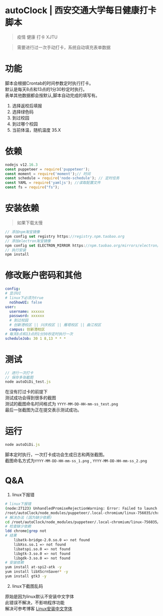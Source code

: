 autoClock | 西安交通大学每日健康打卡脚本
=========
>  疫情 健康 打卡  XJTU 

> 需要进行过一次手动打卡，系统自动填充表单数据

功能
======
脚本会根据Crontab的时间参数定时执行打卡。  
默认是每天8点和13点的1分30秒定时执行。  
表单其他数据都会按默认,脚本自动完成的填写有。
1. 选择返校后填报
2. 选择绿色码
3. 到过校园
4. 到过哪个校园
5. 当前体温，随机温度 35.X

依赖
======
```js
nodejs v12.16.3
const puppeteer = require('puppeteer');
const moment = require('moment');// 时间
const schedule = require('node-schedule'); // 定时任务
const YAML = require('yamljs'); //读取配置文件
const fs = require("fs"); 
```

安装依赖
======
> 如果下载太慢
```js
// 添加npm淘宝镜像
npm config set registry https://registry.npm.taobao.org
// 添加electron淘宝镜像
npm config set ELECTRON_MIRROR https://npm.taobao.org/mirrors/electron/
// 执行安装
npm install
```


修改账户密码和其他
======
```yml
config: 
# 显示UI
# linux下必须为true
  noShowUI: false
user: 
  username: xxxxxx
  password: xxxxxx
  # 到过校园
  # 创新港校区 || 兴庆校区 || 雁塔校区 || 曲江校区
  campus: 创新港校区
# 每天8点和13点的1分30秒定时执行一次
scheduleJob: 30 1 8,13 * * *
```
测试
======
```js
// 进行一次打卡
// 保存多张截图
node autoDiDi_test.js
```
在没有打过卡的前提下  
测试成功会得到很多的截图  
测试的截图命名时间格式为   `YYYY-MM-DD-HH-mm-ss_test.png`  
最后一张截图为正在提交表示测试成功。

运行
======
```js
node autoDiDi.js
```
脚本定时执行，一次打卡成功会生成日志和两张截图。   
截图命名方式为`YYYY-MM-DD-HH-mm-ss_1.png` ,  `YYYY-MM-DD-HH-mm-ss_2.png`


Q&A
=====
1. linux下报错 
```bash
# linux下报错 
(node:27123) UnhandledPromiseRejectionWarning: Error: Failed to launch the browser process!
/root/autoClock/node_modules/puppeteer/.local-chromium/linux-756035/chrome-linux/chrome: error while loading shared libraries: libatk-bridge-2.0.so.0: cannot open shared object file: No such file or directory
# 解决办法 (因为缺少依赖)
cd /root/autoClock/node_modules/puppeteer/.local-chromium/linux-756035/chrome-linux/
# 检查缺少依赖
ldd chrome|grep not
# 结果
	libatk-bridge-2.0.so.0 => not found
	libXss.so.1 => not found
	libatspi.so.0 => not found
	libgtk-3.so.0 => not found
	libgdk-3.so.0 => not found
# 安装依赖
yum install at-spi2-atk -y
yum install libXScrnSaver* -y
yum install gtk3 -y
```
2. linux下截图乱码 

原始是因为linux默认不安装中文字体  
此错误不解决，不影响程序功能   
解决可参考博客 [Linux安装中文字体](https://www.cnblogs.com/huangyanqi/p/10609587.html)